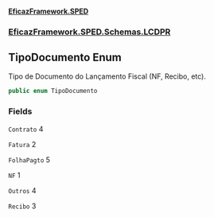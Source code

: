 #### [EficazFramework.SPED](EficazFrameworkSPED.md 'EficazFramework SPED')
### [EficazFramework.SPED.Schemas.LCDPR](EficazFramework.SPED.Schemas.LCDPR.md 'EficazFramework.SPED.Schemas.LCDPR')

## TipoDocumento Enum

Tipo de Documento do Lançamento Fiscal (NF, Recibo, etc).

```csharp
public enum TipoDocumento
```
### Fields

<a name='EficazFramework.SPED.Schemas.LCDPR.TipoDocumento.Contrato'></a>

`Contrato` 4

<a name='EficazFramework.SPED.Schemas.LCDPR.TipoDocumento.Fatura'></a>

`Fatura` 2

<a name='EficazFramework.SPED.Schemas.LCDPR.TipoDocumento.FolhaPagto'></a>

`FolhaPagto` 5

<a name='EficazFramework.SPED.Schemas.LCDPR.TipoDocumento.NF'></a>

`NF` 1

<a name='EficazFramework.SPED.Schemas.LCDPR.TipoDocumento.Outros'></a>

`Outros` 4

<a name='EficazFramework.SPED.Schemas.LCDPR.TipoDocumento.Recibo'></a>

`Recibo` 3